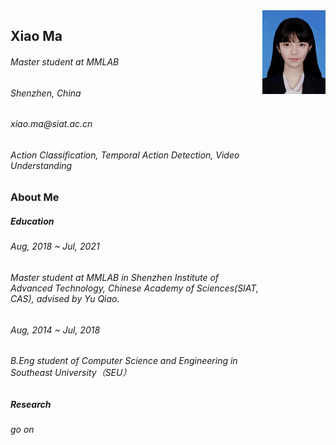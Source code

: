 <html>
<head>    
	<style type="text/css">
        .left{width: 80%;float: left;}
        .right{width: 20%;float: right
   </style>
</head>
<body>
<div class="left">
    <h2>Xiao Ma</h2>    
    <h6>Master student at MMLAB</h6>
    <h6>Shenzhen, China</h6>
    <h6>xiao.ma@siat.ac.cn</h6>
    <h6>Action Classification, Temporal Action Detection, Video Understanding</h6>
    <h3>About Me</h3>
    <h5>Education</h5>
    <h6> Aug, 2018 ~ Jul, 2021</h6>
    <h6>Master student at MMLAB in Shenzhen Institute of Advanced Technology, Chinese Academy of Sciences(SIAT, CAS), advised by Yu Qiao.</h6>
    <h6> Aug, 2014 ~ Jul, 2018</h6>
    <h6>B.Eng student of Computer Science and Engineering in Southeast University（SEU）</h6>
    <h5>Research</h5>
    <h6> go on</h6>
 </div>

<div class="right">
    <img src="mx.jpg">      
</div>
</body>
</html>




